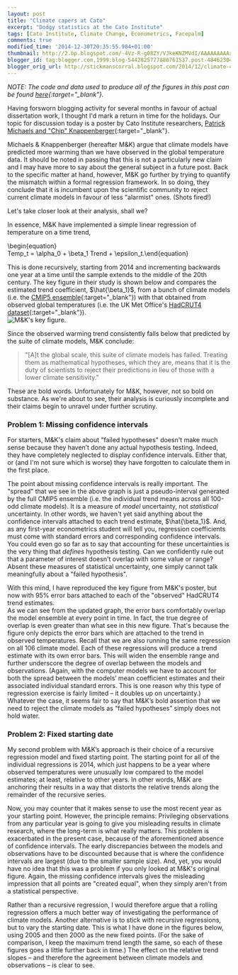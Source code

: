 ```yaml
---
layout: post
title: "Climate capers at Cato"
excerpt: "Dodgy statistics at the Cato Institute"
tags: [Cato Institute, Climate Change, Econometrics, Facepalm]
comments: true
modified_time: '2014-12-30T20:35:55.984+01:00'
thumbnail: http://2.bp.blogspot.com/-4Vz-R-g08ZY/VJkeKNZMVdI/AAAAAAAAArk/rGNZ3CnmNfg/s72-c/knappenberger%26michaels2014.png
blogger_id: tag:blogger.com,1999:blog-5442825777886761537.post-4846230485522351004
blogger_orig_url: http://stickmanscorral.blogspot.com/2014/12/climate-capers-at-cato.html
---
```


*NOTE: The code and data used to produce all of the figures in this post can be found [here](https://github.com/grantmcdermott/cmip5-models){:target="_blank"}.*

Having forsworn blogging activity for several months in favour of actual dissertation work, I thought I'd mark a return in time for the holidays. Our topic for discussion today is a poster by Cato Institute researchers, [Patrick Michaels and "Chip" Knappenberger](http://www.cato.org/blog/agu-2014-quantifying-lack-consistency-between-climate-model-projections-observations-evolution){:target="_blank"}.

Michaels & Knappenberger (hereafter M&K) argue that climate models have predicted more warming than we have observed in the global temperature data. It should be noted in passing that this is not a particularly new claim and I may have more to say about the general subject in a future post. Back to the specific matter at hand, however, M&K go further by trying to quantify the mismatch within a formal regression framework. In so doing, they conclude that it is incumbent upon the scientific community to reject current climate models in favour of less "alarmist" ones. (Shots fired!)

Let's take closer look at their analysis, shall we?

In essence, M&K have implemented a simple linear regression of temperature on a time trend,

\begin{equation}<br />Temp_t = \alpha_0 + \beta_1 Trend + \epsilon_t.\end{equation}

This is done recursively, starting from 2014 and incrementing backwards one year at a time until the sample extends to the middle of the 20th century. The key figure in their study is shown below and compares the estimated trend coefficient, $\hat{\beta_1}$, from a bunch of climate models (i.e. the [CMIP5 ensemble](http://cmip-pcmdi.llnl.gov/cmip5/){:target="_blank"}) with that obtained from observed global temperatures (i.e. the UK Met Office's [HadCRUT4 dataset](http://www.metoffice.gov.uk/hadobs/hadcrut4/data/current/download.html){:target="_blank"}).
<img src="http://2.bp.blogspot.com/-4Vz-R-g08ZY/VJkeKNZMVdI/AAAAAAAAArk/rGNZ3CnmNfg/s1600/knappenberger%26michaels2014.png" title="" alt="M&K's key figure." style="display: block; margin: auto;" />

Since the observed warming trend consistently falls below that predicted by the suite of climate models, M&K conclude:

> "[A]t the global scale, this suite of climate models has failed.  Treating them as mathematical hypotheses, which they are, means that it is the duty of scientists to reject their predictions in lieu of those with a lower climate sensitivity."

These are bold words. Unfortunately for M&K, however, not so bold on substance. As we're about to see, their analysis is curiously incomplete and their claims begin to unravel under further scrutiny.

### Problem 1: Missing confidence intervals

For starters, M&K's claim about "failed hypotheses" doesn't make much sense because they haven’t done any actual hypothesis testing. Indeed, they have completely neglected to display confidence intervals. Either that, or (and I'm not sure which is worse) they have forgotten to calculate them in the first place.

The point about missing confidence intervals is really important. The "spread" that we see in the above graph is just a pseudo-interval generated by the full CMIP5 ensemble (i.e. the individual trend means across all 100-odd climate models). It is a measure of *model* uncertainty, not *statistical* uncertainty. In other words, we haven't yet said anything about the confidence intervals attached to each trend estimate, $\hat{\beta_1}$. And, as any first-year econometrics student will tell you, regression coefficients must come with standard errors and corresponding confidence intervals. You could even go so far as to say that accounting for these uncertainties is the very thing that *defines* hypothesis testing. Can we confidently rule out that a parameter of interest doesn't overlap with some value or range? Absent these measures of statistical uncertainty, one simply cannot talk meaningfully about a "failed hypothesis".

With this mind, I have reproduced the key figure from M&K's poster, but now with 95% error bars attached to each of the "observed" HadCRUT4 trend estimates.
<img src="https://raw.githubusercontent.com/grantmcdermott/cmip5-models/master/modelsVSobs_files/figure-html/unnamed-chunk-7-1.png" title="" alt="" style="display: block; margin: auto;" />
As we can see from the updated graph, the error bars comfortably overlap the model ensemble at every point in time. In fact, the true degree of overlap is even greater than what see in this new figure. That's because the figure only depicts the error bars which are attached to the trend in observed temperatures. Recall that we are also running the same regression on all 106 climate model. Each of these regressions will produce a trend estimate with its own error bars. This will widen the ensemble range and further underscore the degree of overlap between the models and observations. (Again, with the computer models we have to account for both the spread between the models’ mean coefficient estimates and their associated individual standard errors. This is one reason why this type of regression exercise is fairly limited – it doubles up on uncertainty.) Whatever the case, it seems fair to say that M&K’s bold assertion that we need to reject the climate models as “failed hypotheses” simply does not hold water.

### Problem 2: Fixed starting date

My second problem with M&K’s approach is their choice of a recursive regression model and fixed starting point. The starting point for all of the individual regressions is 2014, which just happens to be a year where observed temperatures were unusually low compared to the model estimates; at least, relative to other years. In other words, M&K are anchoring their results in a way that distorts the relative trends along the remainder of the recursive series.

Now, you may counter that it makes sense to use the most recent year as your starting point. However, the principle remains: Privileging observations from any particular year is going to give you misleading results in climate research, where the long-term is what really matters. This problem is exacerbated in the present case, because of the aforementioned absence of confidence intervals. The early discrepancies between the models and observations have to be discounted because that is where the confidence intervals are largest (due to the smaller sample size). And, yet, you would have no idea that this was a problem if you only looked at M&K's original figure. Again, the missing confidence intervals gives the misleading impression that all points are "created equal", when they simply aren't from a statistical perspective.

Rather than a recursive regression, I would therefore argue that a rolling regression offers a much better way of investigating the performance of climate models. Another alternative is to stick with recursive regressions, but to vary the starting date. This is what I have done in the figures below, using 2005 and then 2000 as the new fixed points. (For the sake of comparison, I keep the maximum trend length the same, so each of these figures goes a little further back in time.) The effect on the relative trend slopes – and therefore the agreement between climate models and observations – is clear to see.
<img src="https://raw.githubusercontent.com/grantmcdermott/cmip5-models/master/modelsVSobs_files/figure-html/unnamed-chunk-8-1.png" title="" alt="" style="display: block; margin: auto;" />
<img src="https://raw.githubusercontent.com/grantmcdermott/cmip5-models/master/modelsVSobs_files/figure-html/unnamed-chunk-8-2.png" title="" alt="" style="display: block; margin: auto;" />
